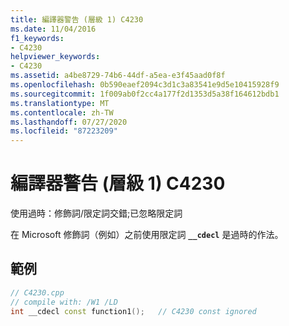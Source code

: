 ```yaml
---
title: 編譯器警告 (層級 1) C4230
ms.date: 11/04/2016
f1_keywords:
- C4230
helpviewer_keywords:
- C4230
ms.assetid: a4be8729-74b6-44df-a5ea-e3f45aad0f8f
ms.openlocfilehash: 0b590eaef2094c3d1c3a83541e9d5e10415928f9
ms.sourcegitcommit: 1f009ab0f2cc4a177f2d1353d5a38f164612bdb1
ms.translationtype: MT
ms.contentlocale: zh-TW
ms.lasthandoff: 07/27/2020
ms.locfileid: "87223209"
---
```

# <a name="compiler-warning-level-1-c4230"></a>編譯器警告 (層級 1) C4230

使用過時：修飾詞/限定詞交錯;已忽略限定詞

在 Microsoft 修飾詞（例如）之前使用限定詞 **`__cdecl`** 是過時的作法。

## <a name="example"></a>範例

```cpp
// C4230.cpp
// compile with: /W1 /LD
int __cdecl const function1();   // C4230 const ignored
```
